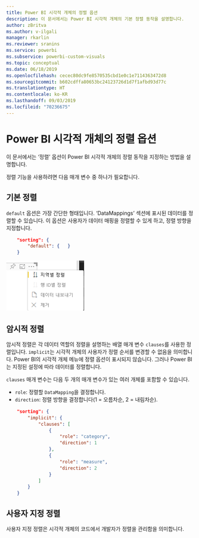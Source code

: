```yaml
---
title: Power BI 시각적 개체의 정렬 옵션
description: 이 문서에서는 Power BI 시각적 개체의 기본 정렬 동작을 설명합니다.
author: zBritva
ms.author: v-ilgali
manager: rkarlin
ms.reviewer: sranins
ms.service: powerbi
ms.subservice: powerbi-custom-visuals
ms.topic: conceptual
ms.date: 06/18/2019
ms.openlocfilehash: cecec80dc9fe8570535cbd1e0c1e7114363472d8
ms.sourcegitcommit: b602cdffa80653bc24123726d1d7f1afbd93d77c
ms.translationtype: HT
ms.contentlocale: ko-KR
ms.lasthandoff: 09/03/2019
ms.locfileid: "70236675"
---
```

# <a name="sorting-options-for-power-bi-visuals"></a>Power BI 시각적 개체의 정렬 옵션

이 문서에서는 ‘정렬’ 옵션이 Power BI 시각적 개체의 정렬 동작을 지정하는 방법을 설명합니다.  

정렬 기능을 사용하려면 다음 매개 변수 중 하나가 필요합니다.

## <a name="default-sorting"></a>기본 정렬

`default` 옵션은 가장 간단한 형태입니다. ‘DataMappings’ 섹션에 표시된 데이터를 정렬할 수 있습니다. 이 옵션은 사용자가 데이터 매핑을 정렬할 수 있게 하고, 정렬 방향을 지정합니다.

```json
    "sorting": {
        "default": {   }
    }
```

![상황에 맞는 메뉴의 정렬 옵션](./media/sorting.png)

## <a name="implicit-sorting"></a>암시적 정렬

암시적 정렬은 각 데이터 역할의 정렬을 설명하는 배열 매개 변수 `clauses`를 사용한 정렬입니다. `implicit`는 시각적 개체의 사용자가 정렬 순서를 변경할 수 없음을 의미합니다. Power BI의 시각적 개체 메뉴에 정렬 옵션이 표시되지 않습니다. 그러나 Power BI는 지정된 설정에 따라 데이터를 정렬합니다.

`clauses` 매개 변수는 다음 두 개의 매개 변수가 있는 여러 개체를 포함할 수 있습니다.

- `role`: 정렬할 `DataMapping`을 결정합니다.
- `direction`: 정렬 방향을 결정합니다(1 = 오름차순, 2 = 내림차순).

```json
    "sorting": {
        "implicit": {
            "clauses": [
                {
                    "role": "category",
                    "direction": 1
                },
                {
                    "role": "measure",
                    "direction": 2
                }
            ]
        }
    }
```

## <a name="custom-sorting"></a>사용자 지정 정렬

사용자 지정 정렬은 시각적 개체의 코드에서 개발자가 정렬을 관리함을 의미합니다.
